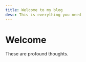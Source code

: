 ```yaml
---
title: Welcome to my blog
desc: This is everything you need
---
```


# Welcome

These are profound thoughts.
